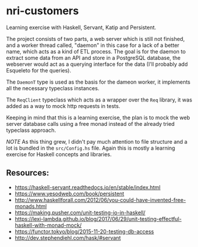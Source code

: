 # nri-customers

Learning exercise with Haskell, Servant, Katip and Persistent.

The project consists of two parts, a web server which is still not finished, 
and a worker thread called, "daemon" in this case for a lack of a better name,
which acts as a kind of ETL process. The goal is for the daemon to extract some
data from an API and store in a PostgreSQL database, the webserver would act 
as a querying interface for the data (I'll probably add Esqueleto for the queries).

The `DaemonT` type is used as the basis for the dameon worker, it
implements all the necessary typeclass instances. 

The `ReqClient` typeclass which acts as a wrapper over the `Req` library, it 
was added as a way to mock http requests in tests.

Keeping in mind that this is a learning exercise, the plan is to mock the 
web server database calls using a free monad instead of the already
tried typeclass approach.

*NOTE* As this thing grew, I didn't pay much attention to file structure and a 
lot is bundled in the `src/Config.hs` file. Again this is mostly a learning 
exercise for Haskell concepts and libraries.

## Resources:

- https://haskell-servant.readthedocs.io/en/stable/index.html
- https://www.yesodweb.com/book/persistent
- http://www.haskellforall.com/2012/06/you-could-have-invented-free-monads.html
- https://making.pusher.com/unit-testing-io-in-haskell/
- https://lexi-lambda.github.io/blog/2017/06/29/unit-testing-effectful-haskell-with-monad-mock/
- https://functor.tokyo/blog/2015-11-20-testing-db-access
- http://dev.stephendiehl.com/hask/#servant
